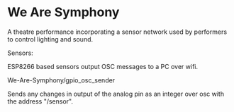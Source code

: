 # We Are Symphony

A theatre performance incorporating a sensor network used by performers to control lighting and sound.

Sensors:

ESP8266 based sensors output OSC messages to a PC over wifi.

We-Are-Symphony/gpio_osc_sender

Sends any changes in output of the analog pin as an integer over osc with the address "/sensor".
